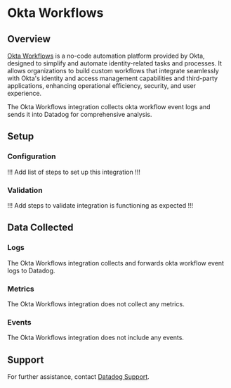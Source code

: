 # Okta Workflows

## Overview
[Okta Workflows][1] is a no-code automation platform provided by Okta, designed to simplify and automate identity-related tasks and processes. It allows organizations to build custom workflows that integrate seamlessly with Okta's identity and access management capabilities and third-party applications, enhancing operational efficiency, security, and user experience.

The Okta Workflows integration collects okta workflow event logs and sends it into Datadog for comprehensive analysis.

## Setup

### Configuration

!!! Add list of steps to set up this integration !!!

### Validation

!!! Add steps to validate integration is functioning as expected !!!

## Data Collected

### Logs

The Okta Workflows integration collects and forwards okta workflow event logs to Datadog.

### Metrics

The Okta Workflows integration does not collect any metrics.

### Events

The Okta Workflows integration does not include any events.

## Support

For further assistance, contact [Datadog Support][2].

[1]: https://www.okta.com/products/workflows/
[2]: https://docs.datadoghq.com/help/